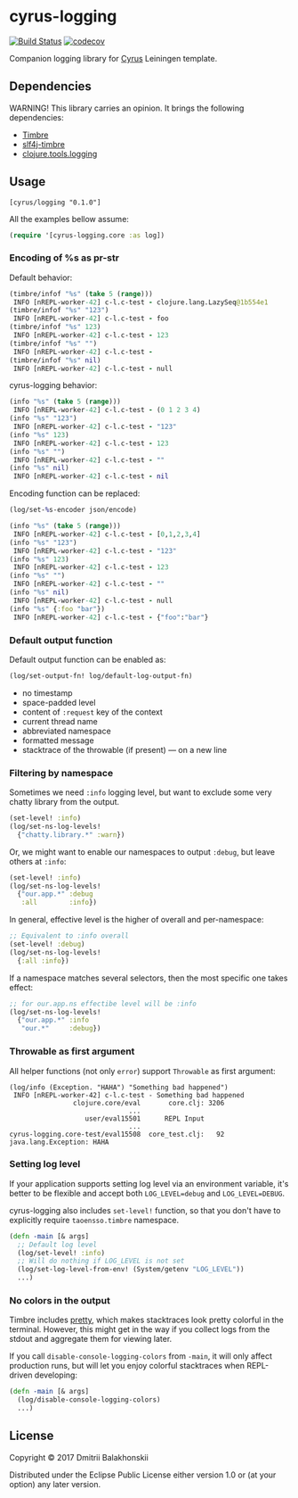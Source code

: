 # cyrus-logging

[![Build Status](https://travis-ci.org/dryewo/cyrus-logging.svg?branch=master)](https://travis-ci.org/dryewo/squeeze)
[![codecov](https://codecov.io/gh/dryewo/cyrus-logging/branch/master/graph/badge.svg)](https://codecov.io/gh/dryewo/squeeze)

Companion logging library for [Cyrus] Leiningen template.

## Dependencies

WARNING! This library carries an opinion.
It brings the following dependencies:

* [Timbre]
* [slf4j-timbre]
* [clojure.tools.logging]

## Usage

```edn
[cyrus/logging "0.1.0"]
```

All the examples bellow assume:
```clj
(require '[cyrus-logging.core :as log])
```

### Encoding of %s as pr-str

Default behavior:

```clj
(timbre/infof "%s" (take 5 (range)))
 INFO [nREPL-worker-42] c-l.c-test - clojure.lang.LazySeq@1b554e1
(timbre/infof "%s" "123")
 INFO [nREPL-worker-42] c-l.c-test - foo
(timbre/infof "%s" 123)
 INFO [nREPL-worker-42] c-l.c-test - 123
(timbre/infof "%s" "")
 INFO [nREPL-worker-42] c-l.c-test - 
(timbre/infof "%s" nil)
 INFO [nREPL-worker-42] c-l.c-test - null
```

cyrus-logging behavior:

```clj
(info "%s" (take 5 (range)))
 INFO [nREPL-worker-42] c-l.c-test - (0 1 2 3 4)
(info "%s" "123")
 INFO [nREPL-worker-42] c-l.c-test - "123"
(info "%s" 123)
 INFO [nREPL-worker-42] c-l.c-test - 123
(info "%s" "")
 INFO [nREPL-worker-42] c-l.c-test - ""
(info "%s" nil)
 INFO [nREPL-worker-42] c-l.c-test - nil
```

Encoding function can be replaced:

```clj
(log/set-%s-encoder json/encode)

(info "%s" (take 5 (range)))
 INFO [nREPL-worker-42] c-l.c-test - [0,1,2,3,4]
(info "%s" "123")
 INFO [nREPL-worker-42] c-l.c-test - "123"
(info "%s" 123)
 INFO [nREPL-worker-42] c-l.c-test - 123
(info "%s" "")
 INFO [nREPL-worker-42] c-l.c-test - ""
(info "%s" nil)
 INFO [nREPL-worker-42] c-l.c-test - null
(info "%s" {:foo "bar"})
 INFO [nREPL-worker-42] c-l.c-test - {"foo":"bar"}
```

### Default output function

Default output function can be enabled as:

```clj
(log/set-output-fn! log/default-log-output-fn)
```

* no timestamp
* space-padded level
* content of `:request` key of the context
* current thread name
* abbreviated namespace
* formatted message
* stacktrace of the throwable (if present) — on a new line

### Filtering by namespace

Sometimes we need `:info` logging level, but want to exclude some very chatty library from the output.


```clj
(set-level! :info)
(log/set-ns-log-levels!
  {"chatty.library.*" :warn})
```
Or, we might want to enable our namespaces to output `:debug`, but leave others at `:info`:

```clj
(set-level! :info)
(log/set-ns-log-levels!
  {"our.app.*" :debug
   :all        :info})
```

In general, effective level is the higher of overall and per-namespace:

```clj
;; Equivalent to :info overall
(set-level! :debug)
(log/set-ns-log-levels!
  {:all :info})
```

If a namespace matches several selectors, then the most specific one takes effect:

```clj
;; for our.app.ns effectibe level will be :info
(log/set-ns-log-levels!
  {"our.app.*" :info
   "our.*"     :debug})
```

### Throwable as first argument

All helper functions (not only `error`) support `Throwable` as first argument:

```
(log/info (Exception. "HAHA") "Something bad happened")
 INFO [nREPL-worker-42] c-l.c-test - Something bad happened
                clojure.core/eval       core.clj: 3206
                              ...                     
                   user/eval15501      REPL Input     
                              ...                     
cyrus-logging.core-test/eval15508  core_test.clj:   92
java.lang.Exception: HAHA
```

### Setting log level

If your application supports setting log level via an environment variable,
it's better to be flexible and accept both `LOG_LEVEL=debug` and `LOG_LEVEL=DEBUG`.

cyrus-logging also includes `set-level!` function, so that you don't have to explicitly require `taoensso.timbre` namespace.

```clj
(defn -main [& args]
  ;; Default log level
  (log/set-level! :info)
  ;; Will do nothing if LOG_LEVEL is not set
  (log/set-log-level-from-env! (System/getenv "LOG_LEVEL"))
  ...)
```

### No colors in the output

Timbre includes [pretty], which makes stacktraces look pretty colorful in the terminal.
However, this might get in the way if you collect logs from the stdout and aggregate them for viewing later.

If you call `disable-console-logging-colors` from `-main`, it will only affect production runs, but will let you
enjoy colorful stacktraces when REPL-driven developing:

```clj
(defn -main [& args]
  (log/disable-console-logging-colors)
  ...)
```

## License

Copyright © 2017 Dmitrii Balakhonskii

Distributed under the Eclipse Public License either version 1.0 or (at
your option) any later version.

[Cyrus]: https://github.com/dryewo/cyrus
[Timbre]: https://github.com/ptaoussanis/timbre
[slf4j-timbre]: https://github.com/fzakaria/slf4j-timbre
[Cheshire]: https://github.com/dakrone/cheshire
[clojure.tools.logging]: https://github.com/clojure/tools.logging
[pretty]: https://github.com/AvisoNovate/pretty
